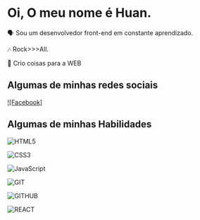 # Oi, O meu nome é Huan. 

🗣️ Sou um desenvolvedor front-end em constante aprendizado. 

🎶 Rock>>>All. 

🤠 Crio coisas para a WEB 

## Algumas de minhas redes sociais 

[![Facebook]](https://www.facebook.com/huan.figuereido/) 

## Algumas de minhas Habilidades

![HTML5](https://img.shields.io/badge/HTML5-000?style=for-the-badge&logo=html5) 

![CSS3](https://img.shields.io/badge/CSS3-000?style=for-the-badge&logo=css3&logoColor=264CE4) 

![JavaScript](https://img.shields.io/badge/JavaScript-000?style=for-the-badge&logo=javascript) 

![GIT](https://img.shields.io/badge/GIT-000?style=for-the-badge&logo=SQL) 

![GITHUB](https://img.shields.io/badge/GITHUB-000?style=for-the-badge&logo=html5) 

![REACT](https://img.shields.io/badge/REACT-000?style=for-the-badge&logo=css3&logoColor=264CE4)